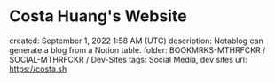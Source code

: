 # Costa Huang's Website

created: September 1, 2022 1:58 AM (UTC)
description: Notablog can generate a blog from a Notion table.
folder: BOOKMRKS-MTHRFCKR / SOCIAL-MTHRFCKR / Dev-Sites
tags: Social Media, dev sites
url: https://costa.sh
